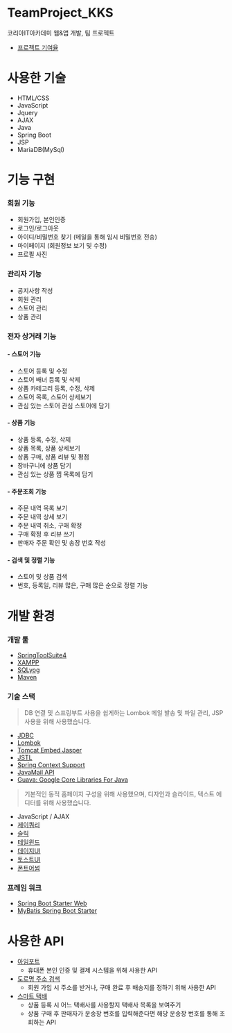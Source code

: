 # TeamProject_KKS
코리아IT아카데미 웹&amp;앱 개발, 팀 프로젝트

- [프로젝트 기여율](https://github.com/Oyat0824/TeamProject_KKS/graphs/contributors)

# 사용한 기술
- HTML/CSS
- JavaScript
- Jquery
- AJAX
- Java
- Spring Boot
- JSP
- MariaDB(MySql)

# 기능 구현
### 회원 기능
- 회원가입, 본인인증
- 로그인/로그아웃
- 아이디/비밀번호 찾기 (메일을 통해 임시 비밀번호 전송)
- 마이페이지 (회원정보 보기 및 수정)
- 프로필 사진

### 관리자 기능
- 공지사항 작성
- 회원 관리
- 스토어 관리
- 상품 관리

### 전자 상거래 기능
#### - 스토어 기능
- 스토어 등록 및 수정
- 스토어 배너 등록 및 삭제
- 상품 카테고리 등록, 수정, 삭제
- 스토어 목록, 스토어 상세보기
- 관심 있는 스토어 관심 스토어에 담기

#### - 상품 기능
- 상품 등록, 수정, 삭제
- 상품 목록, 상품 상세보기
- 상품 구매, 상품 리뷰 및 평점
- 장바구니에 상품 담기
- 관심 있는 상품 찜 목록에 담기

#### - 주문조회 기능
- 주문 내역 목록 보기
- 주문 내역 상세 보기
- 주문 내역 취소, 구매 확정
- 구매 확정 후 리뷰 쓰기
- 판매자 주문 확인 및 송장 번호 작성

#### - 검색 및 정렬 기능
- 스토어 및 상품 검색
- 번호, 등록일, 리뷰 많은, 구매 많은 순으로 정렬 기능

# 개발 환경
### 개발 툴
- [SpringToolSuite4](https://spring.io/tools)
- [XAMPP](https://www.apachefriends.org/)
- [SQLyog](https://github.com/webyog/sqlyog-community/wiki/Downloads)
- [Maven](https://mvnrepository.com/)

### 기술 스택
> DB 연결 및 스프링부트 사용을 쉽게하는 Lombok
> 메일 발송 및 파일 관리, JSP 사용을 위해 사용했습니다.
- [JDBC](https://mvnrepository.com/artifact/mysql/mysql-connector-java)
- [Lombok](https://mvnrepository.com/artifact/org.projectlombok/lombok)
- [Tomcat Embed Jasper](https://mvnrepository.com/artifact/org.apache.tomcat.embed/tomcat-embed-jasper)
- [JSTL](https://mvnrepository.com/artifact/javax.servlet/jstl)
- [Spring Context Support](https://mvnrepository.com/artifact/org.springframework/spring-context-support)
- [JavaMail API](https://mvnrepository.com/artifact/com.sun.mail/javax.mail)
- [Guava: Google Core Libraries For Java](https://mvnrepository.com/artifact/com.google.guava/guava)

> 기본적인 동적 홈페이지 구성을 위해 사용했으며, 디자인과 슬라이드, 텍스트 에디터를 위해 사용했습니다.
- JavaScript / AJAX
- [제이쿼리](https://jquery.com/)
- [슬릭](https://kenwheeler.github.io/slick/)
- [테일윈드](https://tailwindcss.com/)
- [데이지UI](https://daisyui.com/)
- [토스트UI](https://ui.toast.com/)
- [폰트어썸](https://fontawesome.com/)

### 프레임 워크
- [Spring Boot Starter Web](https://mvnrepository.com/artifact/org.springframework.boot/spring-boot-starter-web)
- [MyBatis Spring Boot Starter](https://mvnrepository.com/artifact/org.mybatis.spring.boot/mybatis-spring-boot-starter)

# 사용한 API
- [아임포트](https://portone.io/korea/ko)
  - 휴대폰 본인 인증 및 결제 시스템을 위해 사용한 API
- [도로명 주소 검색](https://business.juso.go.kr/addrlink/openApi/apiExprn.do)
  - 회원 가입 시 주소를 받거나, 구매 완료 후 배송지를 정하기 위해 사용한 API
- [스마트 택배](https://tracking.sweettracker.co.kr/)
  - 상품 등록 시 어느 택배사를 사용할지 택배사 목록을 보여주기
  - 상품 구매 후 판매자가 운송장 번호를 입력해준다면 해당 운송장 번호를 통해 조회하는 API
